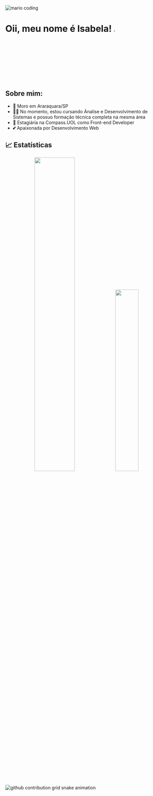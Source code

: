 ![mario coding](https://i.imgur.com/1ZvVkDc.gif)


# Oii, meu nome é Isabela! <img src="https://media.giphy.com/media/hvRJCLFzcasrR4ia7z/giphy.gif" width=4%>
## Sobre mim:
- 🏡	 Moro em Araraquara/SP
- 👩‍💻 No momento, estou cursando Ánalise e Desenvolvimento de Sistemas e possuo formação técnica completa na mesma área
- 🧭 Estagiária na Compass.UOL como Front-end Developer
- 💕 Apaixonada por Desenvolvimento Web

## 📈 Estatísticas
<div align='center'>
  <img width="50%"  src="https://github-readme-stats.vercel.app/api?username=Isabelaponte&show_icons=true&theme=radical&include_all_commits=true&count_private=true">
  <img width="38%" src="https://github-readme-stats.vercel.app/api/top-langs/?username=Isabelaponte&layout=compact&langs_count=16&theme=radical"/>
</div>

<picture>
  <source media="(prefers-color-scheme: dark)" srcset="https://raw.githubusercontent.com/Isabelaponte/Isabelaponte/output/github-contribution-grid-snake-dark.svg">
  <source media="(prefers-color-scheme: light)" srcset="https://raw.githubusercontent.com/Isabelaponte/Isabelaponte/output/github-contribution-grid-snake.svg">
  <img alt="github contribution grid snake animation" src="https://raw.githubusercontent.com/Isabelaponte/Isabelaponte/output/github-contribution-grid-snake.svg">
</picture>
